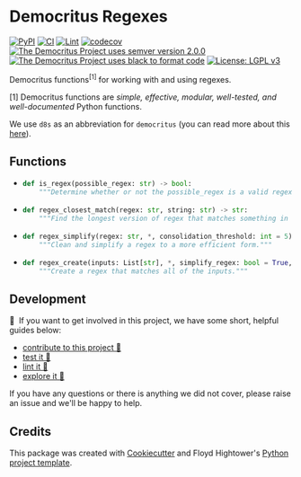# Democritus Regexes

[![PyPI](https://img.shields.io/pypi/v/d8s-regexes.svg)](https://pypi.python.org/pypi/d8s-regexes)
[![CI](https://github.com/democritus-project/d8s-regexes/workflows/CI/badge.svg)](https://github.com/democritus-project/d8s-regexes/actions)
[![Lint](https://github.com/democritus-project/d8s-regexes/workflows/Lint/badge.svg)](https://github.com/democritus-project/d8s-regexes/actions)
[![codecov](https://codecov.io/gh/democritus-project/d8s-regexes/branch/main/graph/badge.svg?token=V0WOIXRGMM)](https://codecov.io/gh/democritus-project/d8s-regexes)
[![The Democritus Project uses semver version 2.0.0](https://img.shields.io/badge/-semver%20v2.0.0-22bfda)](https://semver.org/spec/v2.0.0.html)
[![The Democritus Project uses black to format code](https://img.shields.io/badge/code%20style-black-000000.svg)](https://github.com/psf/black)
[![License: LGPL v3](https://img.shields.io/badge/License-LGPL%20v3-blue.svg)](https://choosealicense.com/licenses/lgpl-3.0/)

Democritus functions<sup>[1]</sup> for working with and using regexes.

[1] Democritus functions are <i>simple, effective, modular, well-tested, and well-documented</i> Python functions.

We use `d8s` as an abbreviation for `democritus` (you can read more about this [here](https://github.com/democritus-project/roadmap#what-is-d8s)).

## Functions

  - ```python
    def is_regex(possible_regex: str) -> bool:
        """Determine whether or not the possible_regex is a valid regex."""
    ```
  - ```python
    def regex_closest_match(regex: str, string: str) -> str:
        """Find the longest version of regex that matches something in string."""
    ```
  - ```python
    def regex_simplify(regex: str, *, consolidation_threshold: int = 5) -> str:
        """Clean and simplify a regex to a more efficient form."""
    ```
  - ```python
    def regex_create(inputs: List[str], *, simplify_regex: bool = True, consolidation_threshold: int = 5) -> str:
        """Create a regex that matches all of the inputs."""
    ```

## Development

👋 &nbsp;If you want to get involved in this project, we have some short, helpful guides below:

- [contribute to this project 🥇][contributing]
- [test it 🧪][local-dev]
- [lint it 🧹][local-dev]
- [explore it 🔭][local-dev]

If you have any questions or there is anything we did not cover, please raise an issue and we'll be happy to help.

## Credits

This package was created with [Cookiecutter](https://github.com/audreyr/cookiecutter) and Floyd Hightower's [Python project template](https://github.com/fhightower-templates/python-project-template).

[contributing]: https://github.com/democritus-project/.github/blob/main/CONTRIBUTING.md#contributing-a-pr-
[local-dev]: https://github.com/democritus-project/.github/blob/main/CONTRIBUTING.md#local-development-
